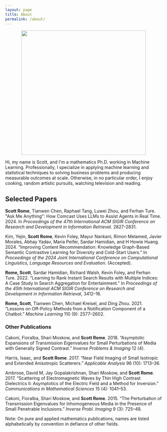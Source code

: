 ```yaml
---
layout: page
title: About
permalink: /about/
---
```


<center><img src="../images/me.jpg" width="400em"></center>

Hi, my name is Scott, and I'm a mathematics Ph.D. working in Machine Learning. Professionally, I specialize in applying machine learning and statistical techniques to solving business problems and producing measurable outcomes at scale. Otherwise, in no particular order, I enjoy cooking, random artistic pursuits, watching television and reading.


## Selected Papers


__Scott Rome__, Tianwen Chen, Raphael Tang, Luwei Zhou, and Ferhan Ture. "Ask Me Anything": How Comcast Uses LLMs to Assist Agents in Real Time. 2024. In *Proceedings of the 47th International ACM SIGIR Conference on Research
and Development in Information Retrieval.* 2827-2831.

Kim, Yejin, __Scott Rome__, Kevin Foley, Mayur Nankani, Rimon Melamed,
Javier Morales, Abhay Yadav, Maria Peifer, Sardar Hamidian, and H Howie
Huang. 2024. “Improving Content Recommendation: Knowledge Graph-Based
Semantic Contrastive Learning for Diversity and Cold-Start Users.”
In *Proceedings of the 2024 Joint International Conference on Computational Linguistics, Language Resources and Evaluation*. (Accepted).

__Rome, Scott__, Sardar Hamidian, Richard Walsh, Kevin Foley, and Ferhan
Ture. 2022. “Learning to Rank Instant Search Results with Multiple
Indices: A Case Study in Search Aggregation for Entertainment.” In
*Proceedings of the 45th International ACM SIGIR Conference on Research
and Development in Information Retrieval*, 3412–16.

__Rome, Scott__, Tianwen Chen, Michael Kreisel, and Ding Zhou. 2021.
“Lessons on Off-Policy Methods from a Notification Component of a
Chatbot.” *Machine Learning* 110 (9): 2577–2602.


### Other Publications

Cakoni, Fioralba, Shari Moskow, and __Scott Rome__.  2018. “Asymptotic Expansions of Transmission Eigenvalues for Small
Perturbations of Media with Generally Signed Contrast.” *Inverse
Problems & Imaging* 12 (4).

Harris, Isaac, and __Scott Rome__. 2017. “Near Field Imaging of Small
Isotropic and Extended Anisotropic Scatterers.” *Applicable Analysis* 96
(10): 1713–36.

Ambrose, David M, Jay Gopalakrishnan, Shari Moskow, and __Scott Rome__. 2017. “Scattering of Electromagnetic Waves by Thin High Contrast
Dielectrics Ii: Asymptotics of the Electric Field and a Method for
Inversion.” *Communications in Mathematical Sciences* 15 (4): 1041–53.

Cakoni, Fioralba, Shari Moskow, and __Scott Rome__. 2015. “The Perturbation
of Transmission Eigenvalues for Inhomogeneous Media in the Presence of
Small Penetrable Inclusions.” *Inverse Probl. Imaging* 9 (3): 725–48.

Note: On pure and applied mathematics publications, names are listed alphabetically by convention in defiance of other fields.



